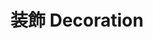---
title: 装飾 Decoration
category: paintings
series: simple
year: 2016
image: decoration.jpg
size: 
materials: acrylic on canvas
---